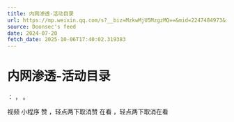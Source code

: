 ```yaml
---
title: 内网渗透-活动目录
url: https://mp.weixin.qq.com/s?__biz=MzkwMjU5MzgzMQ==&mid=2247484973&idx=1&sn=58f3cd0d7f64b66e05c651e2e4d92376
source: Doonsec's feed
date: 2024-07-20
fetch_date: 2025-10-06T17:40:02.319383
---
```


# 内网渗透-活动目录

：
，
。

视频
小程序
赞
，轻点两下取消赞
在看
，轻点两下取消在看